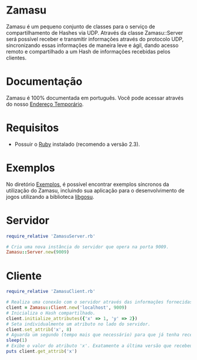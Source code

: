 # Zamasu
Zamasu é um pequeno conjunto de classes para o serviço de compartilhamento de Hashes via UDP. Através da classe Zamasu::Server será possível receber e transmitir informações através do protocolo UDP, sincronizando essas informações de maneira leve e ágil, dando acesso remoto e compartilhado a um Hash de informações recebidas pelos clientes.

# Documentação
Zamasu é 100% documentada em português. Você pode acessar através do nosso [Endereço Temporário](https://zamasu.000webhostapp.com/). 

# Requisitos
* Possuir o [Ruby](https://www.ruby-lang.org/) instalado (recomendo a versão 2.3).

# Exemplos
No diretório [Exemplos](https://github.com/abdias9/Zamasu/tree/master/Example), é possível encontrar exemplos síncronos da utilização do Zamasu, incluindo sua aplicação para o desenvolvimento de jogos utilizando a biblioteca [libgosu](https://www.libgosu.org/).

# Servidor
```ruby
require_relative 'ZamasuServer.rb'

# Cria uma nova instância do servidor que opera na porta 9009.
Zamasu::Server.new(9009)
```

# Cliente
```ruby
require_relative 'ZamasuClient.rb'

# Realiza uma conexão com o servidor através das informações fornecidas.
client = Zamasu::Client.new('localhost', 9009)
# Inicializa o Hash compartilhado.
client.initialize_attributes({'x' => 1, 'y' => 2})
# Seta individualmente um atributo no lado do servidor.
client.set_attrib('x', 8)
# Aguarda um segundo (tempo mais que necessário) para que já tenha recebido as informações atualizadas do hash remoto.
sleep(1)
# Exibe o valor do atributo 'x'. Exatamente a última versão que recebeu do servidor.
puts client.get_attrib('x')
```